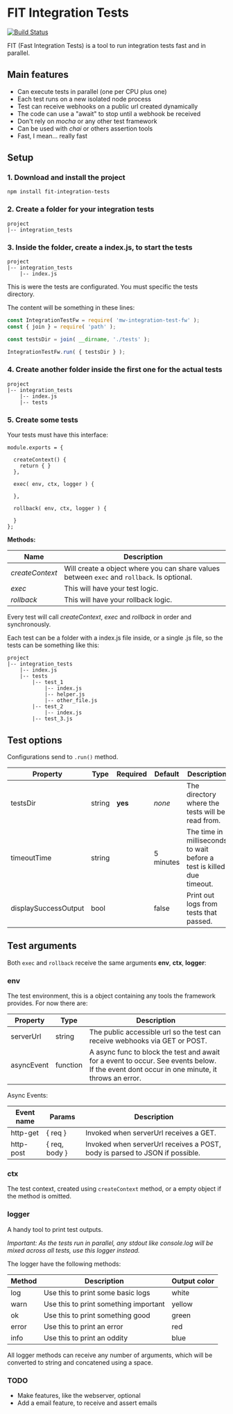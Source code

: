 # FIT Integration Tests
[![Build Status](https://travis-ci.org/szanata/fit-integration-tests.svg?branch=master)](https://travis-ci.org/szanata/fit-integration-tests)

FIT (Fast Integration Tests) is a tool to run integration tests fast and in parallel.

## Main features

- Can execute tests in parallel (one per CPU plus one)
- Each test runs on a new isolated node process
- Test can receive webhooks on a public url created dynamically
- The code can use a "await" to stop until a webhook be received
- Don't rely on *mocha* or any other test framework
- Can be used with *chai* or others assertion tools
- Fast, I mean... really fast

## Setup

### 1. Download and install the project

```
npm install fit-integration-tests
```

### 2. Create a folder for your integration tests

```
project    
|-- integration_tests
```

### 3. Inside the folder, create a index.js, to start the tests

```
project    
|-- integration_tests
    |-- index.js    
```

This is were the tests are configurated.
You must specific the tests directory.

The content will be something in these lines:
```js
const IntegrationTestFw = require( 'mw-integration-test-fw' );
const { join } = require( 'path' );

const testsDir = join( __dirname, './tests' );

IntegrationTestFw.run( { testsDir } );
```

### 4. Create another folder inside the first one for the actual tests

```
project    
|-- integration_tests
    |-- index.js    
    |-- tests
```

### 5. Create some tests

Your tests must have this interface:
```
module.exports = {

  createContext() {
    return { }
  },

  exec( env, ctx, logger ) {

  },

  rollback( env, ctx, logger ) {

  }
};
```
**Methods:**

| Name | Description |
| ---- | ----------- |
| *createContext* | Will create a object where you can share values between `exec` and `rollback`. Is optional. |
| *exec* | This will have your test logic. |
| *rollback* | This will have your rollback logic. |

Every test will call *createContext*, *exec* and *rollback* in order and synchronously.

Each test can be a folder with a index.js file inside, or a single .js file, so the tests can be something like this:

```
project    
|-- integration_tests
    |-- index.js    
    |-- tests
        |-- test_1
            |-- index.js
            |-- helper.js
            |-- other_file.js
        |-- test_2
            |-- index.js
        |-- test_3.js
```

## Test options

Configurations send to `.run()` method.

| Property | Type | Required | Default | Description |
| -------- | ---- | -------- | ------- | ---------- |
| testsDir | string | **yes** | *none* | The directory where the tests will be read from. |
| timeoutTime | string | | 5 minutes | The time in milliseconds to wait before a test is killed due timeout. |
| displaySuccessOutput | bool | | false | Print out logs from tests that passed. |

## Test arguments

Both `exec` and `rollback` receive the same arguments **env**, **ctx**, **logger**:

### **env**
The test environment, this is a object containing any tools the framework provides. For now there are:

| Property | Type | Description |
| -------- | ---- | ----------- |
| serverUrl | string | The public accessible url so the test can receive webhooks via GET or POST. |
| asyncEvent | function | A async func to block the test and await for a event to occur. See events below. If the event dont occur in one minute, it throws an error. |

Async Events:

| Event name | Params | Description |
| ---------- | ------ | ----------- |
| http-get | { req } | Invoked when serverUrl receives a GET. |
| http-post | { req, body } | Invoked when serverUrl receives a POST, body is parsed to JSON if possible. |

### **ctx**
The test context, created using `createContext` method, or a empty object if the method is omitted.

### **logger**
A handy tool to print test outputs.

*Important: As the tests run in parallel, any stdout like console.log will be mixed across all tests, use this logger instead.*

The logger have the following methods:

| Method | Description | Output color |
| ------ | ----------- | ------------ |
| log | Use this to print some basic logs | white |
| warn | Use this to print something important | yellow |
| ok | Use this to print something good | green |
| error | Use this to print an error | red |
| info | Use this to print an oddity | blue |

All logger methods can receive any number of arguments, which will be converted to string and concatened using a space.

### TODO

- Make features, like the webserver, optional
- Add a email feature, to receive and assert emails
